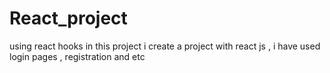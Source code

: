 # React_project
using react hooks
in this project i create a project with react js , 
 i have used login pages , registration and etc 
